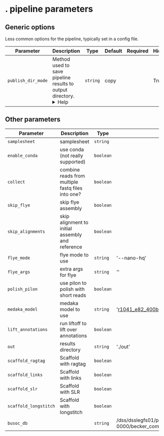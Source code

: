 # . pipeline parameters



## Generic options

Less common options for the pipeline, typically set in a config file.

| Parameter | Description | Type | Default | Required | Hidden |
|-----------|-----------|-----------|-----------|-----------|-----------|
| `publish_dir_mode` | Method used to save pipeline results to output directory. <details><summary>Help</summary><small>The Nextflow `publishDir` option specifies which intermediate files should be saved to the output directory. This option tells the pipeline what method should be used to move these files. See [Nextflow docs](https://www.nextflow.io/docs/latest/process.html#publishdir) for details.</small></details>| `string` | copy |  | True |

## Other parameters

| Parameter | Description | Type | Default | Required | Hidden |
|-----------|-----------|-----------|-----------|-----------|-----------|
| `samplesheet` | samplesheet | `string` |  |  |  |
| `enable_conda` | use conda (not really supported) | `boolean` |  |  |  |
| `collect` | combine reads from multiple fastq files into one? | `boolean` |  |  |  |
| `skip_flye` | skip flye assembly | `boolean` |  |  |  |
| `skip_alignments` | skip alignment to initial assembly and reference | `boolean` |  |  |  |
| `flye_mode` | flye mode to use | `string` | '--nano-hq' |  |  |
| `flye_args` | extra args for flye | `string` | '' |  |  |
| `polish_pilon` | use pilon to polish with short reads | `boolean` |  |  |  |
| `medaka_model` | medaka model to use | `string` | 'r1041_e82_400bps_hac@v4.2.0:consesus' |  |  |
| `lift_annotations` | run liftoff to lift over annotations | `boolean` |  |  |  |
| `out` | results directory | `string` | './out' |  |  |
| `scaffold_ragtag` | Scaffold with ragtag | `boolean` |  |  |  |
| `scaffold_links` | Scaffold with links | `boolean` |  |  |  |
| `scaffold_slr` | Scaffold with SLR | `boolean` |  |  |  |
| `scaffold_longstitch` | Scaffold with longstitch | `boolean` |  |  |  |
| `busoc_db` |  | `string` | /dss/dsslegfs01/pn73so/pn73so-dss-0000/becker_common/software/busco_db |  |  |
